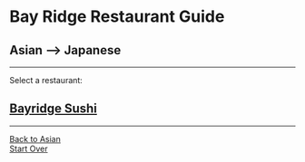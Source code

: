 # Bay Ridge Restaurant Guide
## Asian --> Japanese
---
Select a restaurant:
## [Bayridge Sushi](http://www.brsushi.com/)
---
[Back to Asian]( ../asian/asian.md)  
[Start Over](../../)